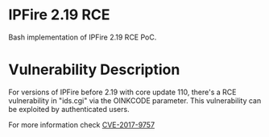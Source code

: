 # IPFire 2.19 RCE
Bash implementation of IPFire 2.19 RCE PoC.

# Vulnerability Description

For versions of IPFire before 2.19 with core update 110, there's a RCE vulnerability in "ids.cgi" via the OINKCODE parameter. This vulnerability can be exploited by authenticated users.

For more information check [CVE-2017-9757](https://cve.mitre.org/cgi-bin/cvename.cgi?name=CVE-2017-9757)
 
